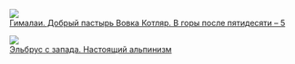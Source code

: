 ![](Гималаи.%20Добрый%20пастырь%20Вовка%20Котляр.%20В горы%20после%20пятидесяти%20–%205.jpg)  
[Гималаи. Добрый пастырь Вовка Котляр. В горы после пятидесяти – 5](Гималаи.%20Добрый%20пастырь%20Вовка%20Котляр.%20В горы%20после%20пятидесяти%20–%205.md)

![](Эльбрус%20с запада.%20Настоящий%20альпинизм.jpg)  
[Эльбрус с запада. Настоящий альпинизм](Эльбрус%20с запада.%20Настоящий%20альпинизм.md)
